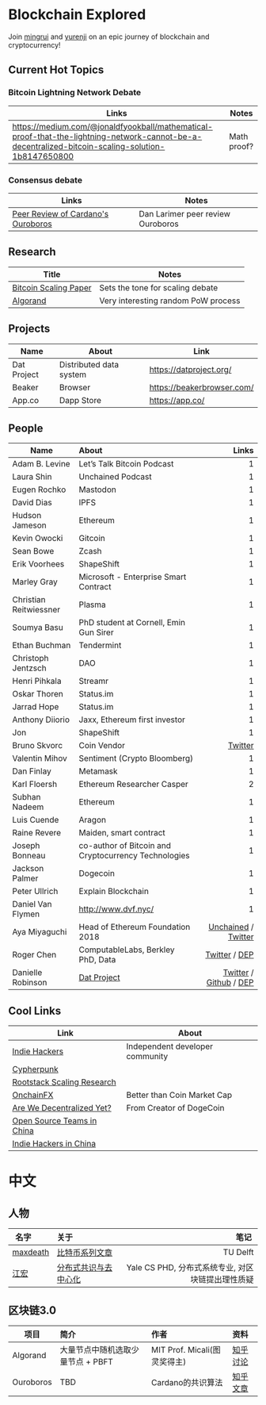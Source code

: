 # Blockchain Explored
Join [mingrui](https://github.com/mingrui) and [yurenji](https://github.com/yurenji) on an epic journey of blockchain and cryptocurrency!

## Current Hot Topics
### Bitcoin Lightning Network Debate
| Links | Notes |
| ----- | ----- |
| https://medium.com/@jonaldfyookball/mathematical-proof-that-the-lightning-network-cannot-be-a-decentralized-bitcoin-scaling-solution-1b8147650800 | Math proof? |

### Consensus debate 
| Links | Notes |
| ----- | ----- |
| [Peer Review of Cardano's Ouroboros](https://steemit.com/cardamon/@dan/peer-review-of-cardano-s-ouroboros)| Dan Larimer peer review Ouroboros |

## Research
| Title | Notes |
| ----- | ----- |
|[Bitcoin Scaling Paper](https://drive.google.com/file/d/1mXGpWiSuEwJmbBVVYzPGHfujdkAAClz_/view)| Sets the tone for scaling debate |
|[Algorand](https://arxiv.org/pdf/1607.01341.pdf)| Very interesting random PoW process |

## Projects
|Name| About | Link |
|-|-|-|
|Dat Project| Distributed data system | https://datproject.org/ |
|Beaker| Browser | https://beakerbrowser.com/ |
|App.co| Dapp Store | https://app.co/ |

## People

| Name        | About           | Links |
| ------------- |:-------------| -----:|
|Adam B. Levine|	Let’s Talk Bitcoin Podcast	|1|
|Laura Shin|	Unchained Podcast	|1|
|Eugen Rochko|	Mastodon	|1|
|David Dias|	IPFS|	1|
|Hudson Jameson|	Ethereum	|1|
|Kevin Owocki|	Gitcoin	|1|
|Sean Bowe|	Zcash|1|
|Erik Voorhees|	ShapeShift	|1|
|Marley Gray|	Microsoft - Enterprise Smart Contract	|1|
|Christian Reitwiessner|	Plasma	|1|
|Soumya Basu|	PhD student at Cornell, Emin Gun Sirer	|1|
|Ethan Buchman|	Tendermint	|1|
|Christoph Jentzsch|	DAO	|1|
|Henri Pihkala|	Streamr	|1|
|Oskar Thoren|	Status.im	|1|
|Jarrad Hope|	Status.im	|1|
|Anthony Diiorio|	Jaxx, Ethereum first investor	|1|
|Jon| 	ShapeShift	|1|
|Bruno Skvorc| Coin Vendor	|[Twitter](https://twitter.com/bitfalls)|
|Valentin Mihov|	Sentiment (Crypto Bloomberg)	|1|
|Dan Finlay|	Metamask	|1|
|Karl Floersh|	Ethereum Researcher Casper	|2|
|Subhan Nadeem|	Ethereum	|1|
|Luis Cuende|	Aragon	|1|
|Raine Revere|	Maiden, smart contract	|1|
|Joseph Bonneau|	 co-author of Bitcoin and Cryptocurrency Technologies	|1|
|Jackson Palmer|	Dogecoin	|1|
|Peter Ullrich|	Explain Blockchain	|1|
|Daniel Van Flymen|	http://www.dvf.nyc/	|1|
|Aya Miyaguchi|Head of Ethereum Foundation 2018|[Unchained](http://unchained.forbes.libsynpro.com/aya-miyaguchi-of-the-ethereum-foundation-on-who-makes-the-final-call-ep59) / [Twitter](https://twitter.com/mi_ayako?lang=en)|
|Roger Chen|ComputableLabs, Berkley PhD, Data|[Twitter](https://twitter.com/rgrchen) / [DEP](https://www.dataengineeringpodcast.com/data-economy-with-roger-chen-episode-21/)|
|Danielle Robinson|[Dat Project](https://datproject.org/)|[Twitter](https://twitter.com/daniellecrobins) / [Github](https://github.com/daniellecrobinson) / [DEP](https://www.dataengineeringpodcast.com/dat-with-danielle-robinson-and-joe-hand-episode-16/)|

## Cool Links
| Link | About |
| ----- | ----- |
| [Indie Hackers](https://www.indiehackers.com/) | Independent developer community |
| [Cypherpunk](https://github.com/tombusby/cypherpunk-research) | |
| [Rootstack Scaling Research](https://docs.google.com/document/d/1J8hehbnZWzcIUMQcxMiGbjz86wDu3zDFF7UtkR0XjGE/edit#) | |
| [OnchainFX](https://onchainfx.com/)| Better than Coin Market Cap|
| [Are We Decentralized Yet?](https://arewedecentralizedyet.com/) | From Creator of DogeCoin |
| [Open Source Teams in China](https://github.com/niezhiyang/open_source_team)| |
| [Indie Hackers in China](https://github.com/1c7/chinese-independent-developer)| |


# 中文

## 人物

| 名字        | 关于           | 笔记  |
| ------------- |:-------------| ----------------: |
|[maxdeath](https://www.zhihu.com/people/maxdeath)|	[比特币系列文章](https://zhuanlan.zhihu.com/p/27433645)	|TU Delft |
|[江宏](https://www.zhihu.com/people/lazyseq)|	[分布式共识与去中心化](https://zhuanlan.zhihu.com/p/34290848)	|Yale CS PHD, 分布式系统专业, 对区块链提出理性质疑| 

## 区块链3.0


| 项目        | 简介          | 作者  |  资料 |
| ------------- |:------------- | :----- |:----- |
|Algorand|大量节点中随机选取少量节点 + PBFT| MIT Prof. Micali(图灵奖得主) | [知乎讨论](https://www.zhihu.com/question/59648250/answer/182742776)|
|Ouroboros| TBD |Cardano的共识算法 | [知乎文章](https://zhuanlan.zhihu.com/p/33824015)| 
